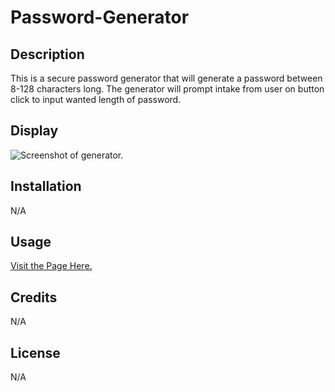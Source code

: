 # Password-Generator

## Description

This is a secure password generator that will generate a password between 8-128 characters long. The generator will prompt intake from user on button click to input wanted length of password.

## Display

![Screenshot of generator.]()

## Installation

N/A

## Usage

[Visit the Page Here.](https://rdheadyii.github.io/Password-Generator/)

## Credits

N/A

## License

N/A